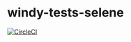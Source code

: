 # windy-tests-selene

[![CircleCI](https://circleci.com/gh/zaleg/windy-tests-selene/tree/master.svg?style=svg)](https://circleci.com/gh/zaleg/windy-tests-selene/tree/master)
